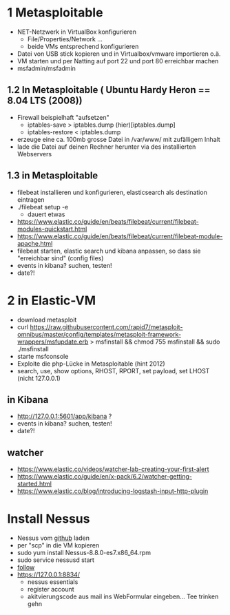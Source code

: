#
# 1 Metasploitable
* NET-Netzwerk in VirtualBox konfigurieren
  * File/Properties/Network ...
  * beide VMs entsprechend konfigurieren
* Datei von USB stick kopieren und in Virtualbox/vmware importieren o.ä.
* VM starten und per Natting auf port 22 und port 80 erreichbar machen
* msfadmin/msfadmin

## 1.2 In Metasploitable ( Ubuntu Hardy Heron == 8.04 LTS (2008)) 
* Firewall beispielhaft "aufsetzen"
  * iptables-save > iptables.dump (hier)[iptables.dump]
  * iptables-restore < iptables.dump
* erzeuge eine ca. 100mb grosse Datei in /var/www/ mit zufälligem Inhalt
* lade die Datei auf deinen Rechner herunter via des installierten Webservers  

## 1.3 in Metasploitable
* filebeat installieren und konfigurieren, elasticsearch als destination eintragen
* ./filebeat setup -e 
   * dauert etwas
* https://www.elastic.co/guide/en/beats/filebeat/current/filebeat-modules-quickstart.html
* https://www.elastic.co/guide/en/beats/filebeat/current/filebeat-module-apache.html
* filebeat starten, elastic search und kibana anpassen, so dass sie "erreichbar sind" (config files)
* events in kibana? suchen, testen!
* date?!


# 2 in Elastic-VM
* download metasploit
 * curl https://raw.githubusercontent.com/rapid7/metasploit-omnibus/master/config/templates/metasploit-framework-wrappers/msfupdate.erb > msfinstall &&   chmod 755 msfinstall &&  sudo  ./msfinstall
* starte msfconsole
* Exploite die php-Lücke in Metasploitable (hint 2012)
 * search, use, show options, RHOST, RPORT, set payload, set LHOST (nicht 127.0.0.1)


## in Kibana
* http://127.0.0.1:5601/app/kibana ?
* events in kibana? suchen, testen!
* date?!

## watcher
* https://www.elastic.co/videos/watcher-lab-creating-your-first-alert
* https://www.elastic.co/guide/en/x-pack/6.2/watcher-getting-started.html
* https://www.elastic.co/blog/introducing-logstash-input-http-plugin




# Install Nessus
* Nessus vom [github](nessus/Nessus-8.8.0-es7.x86_64.rpm) laden
* per "scp" in die VM kopieren
* sudo yum install Nessus-8.8.0-es7.x86_64.rpm
* sudo service nessusd start
* [follow](https://docs.tenable.com/nessus/Content/ConfigureNessus.htm) 
* https://127.0.0.1:8834/
   * nessus essentials
   * register account
   * akitvierungscode aus mail ins WebFormular eingeben... Tee trinken gehn
   



